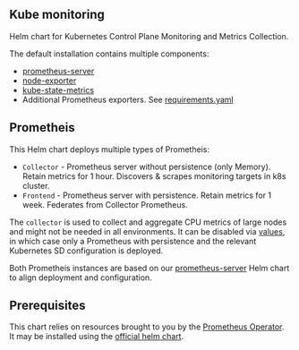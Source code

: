 Kube monitoring
---------------

Helm chart for Kubernetes Control Plane Monitoring and Metrics Collection.

The default installation contains multiple components:
- [prometheus-server](https://prometheus.io/)
- [node-exporter](https://github.com/helm/charts/tree/master/stable/prometheus-node-exporter)
- [kube-state-metrics](https://github.com/helm/charts/tree/master/stable/kube-state-metrics)
- Additional Prometheus exporters. See [requirements.yaml](./requirements.yaml)


## Prometheis

This Helm chart deploys multiple types of Prometheis:
- `Collector` - Prometheus server without persistence (only Memory). Retain metrics for 1 hour. Discovers & scrapes monitoring targets in k8s cluster.
- `Frontend` -  Prometheus server with persistence. Retain metrics for 1 week. Federates from Collector Prometheus.

The `collector` is used to collect and aggregate CPU metrics of large nodes and might not be needed in all environments.
It can be disabled via [values](./values.yaml), in which case only a Prometheus with persistence and the relevant Kubernetes SD configuration is deployed.

Both Prometheis instances are based on our [prometheus-server](../prometheus-server) Helm chart to align deployment and configuration.

## Prerequisites

This chart relies on resources brought to you by the [Prometheus Operator](https://github.com/coreos/prometheus-operator).  
It may be installed using the [official helm chart](https://github.com/helm/charts/tree/master/stable/prometheus-operator).
